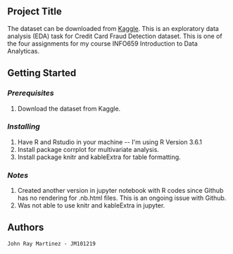 ## **Project Title**
The dataset can be downloaded from [Kaggle](https://www.kaggle.com/mlg-ulb/creditcardfraud). This is an exploratory data analysis (EDA) task for Credit Card Fraud Detection dataset. This is one of the four assignments for my course INFO659 Introduction to Data Analyticas. 

## **Getting Started**
### *Prerequisites*
1. Download the dataset from Kaggle.

### *Installing*
1. Have R and Rstudio in your machine -- I'm using R Version 3.6.1
2. Install package corrplot for multivariate analysis.
3. Install package knitr and kableExtra for table formatting.

### *Notes*
1. Created another version in jupyter notebook with R codes since Github has no rendering for .nb.html files. This is an ongoing issue with Github.
2. Was not able to use knitr and kableExtra in jupyter.

## **Authors**
    John Ray Martinez - JM101219